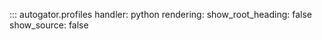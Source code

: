 ::: autogator.profiles
    handler: python
    rendering:
      show_root_heading: false
      show_source: false
